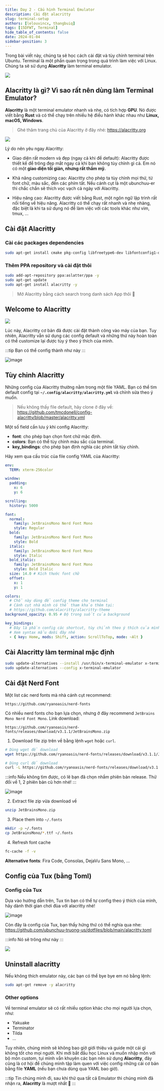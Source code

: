 ```yaml
---
title: Day 2 - Cấu hình Terminal Emulator
description: Cài đặt alacritty
slug: terminal-setup
authors: [lelouvincx, thangbuiq]
tags: [15DFWT, Terminal]
hide_table_of_contents: false
date: 2024-01-04
sidebar-position: 3
---
```


Trong bài viết này, chúng ta sẽ học cách cài đặt và tùy chỉnh terminal trên Ubuntu. Terminal là một phần quan trọng trong quá trình làm việc với Linux. Chúng ta sẽ sử dụng **Alacritty** làm terminal emulator.

![](static/day2-alacritty.png)


## Alacritty là gì? Vì sao rất nên dùng làm Terminal Emulator?

**Alacritty** là một terminal emulator nhanh và nhẹ, có tích hợp **GPU**. Nó được viết bằng **Rust** và có thể chạy trên nhiều hệ điều hành khác nhau như **Linux, macOS, Windows**.

> Ghé thăm trang chủ của Alacritty ở đây nhé: https://alacritty.org

![](static/day2-image.png)

Lý do nên yêu ngay Alacritty:
- Giao diện rất modern và đẹp (ngay cả khi để default): Alacritty được thiết kế để trông đẹp mắt ngay cả khi bạn không tùy chỉnh gì cả. Em nó có một **giao diện tối giản, nhưng rất thẩm mỹ.**

- Khả năng customizing cao: Alacritty cho phép ta tùy chỉnh mọi thứ, từ font chữ, màu sắc, đến các phím tắt. Nếu cánh cụt là một ubunchuu-er thì chắc chắn sẽ thích vọc vạch cả ngày với Alacritty.

- Hiệu năng cao: Alacritty được viết bằng Rust, một ngôn ngữ lập trình rất nổi tiếng về hiệu năng. Alacritty có thể chạy rất nhanh và nhẹ nhàng, đặc biệt là khi ta sử dụng nó để làm việc với các tools khác như vim, tmux, ...

## Cài đặt Alacritty

### Cài các packages dependencies

```bash
sudo apt-get install cmake pkg-config libfreetype6-dev libfontconfig1-dev libxcb-xfixes0-dev libxkbcommon-dev python3 git-core -y
```

### Thêm PPA repository và cài đặt thôi

``` bash
sudo add-apt-repository ppa:aslatter/ppa -y
sudo apt-get update
sudo apt-get install alacritty -y
```

> Mở Alacritty bằng cách search trong danh sách App thôi 🎉

## Welcome to Alacritty

![](static/day2-welcome.png)

Lúc này, Alacritty cơ bản đã được cài đặt thành công vào máy của bạn. Tuy nhiên, Alacritty vẫn sử dụng các config default và những thứ này hoàn toàn có thể customize lại được tùy ý theo ý thích của mình.

:::tip
Bạn có thể config thành như này
:::

![image](./static/day2-sample-alacritty.png)

## Tùy chỉnh Alacritty

Những config của Alacritty thường nằm trong một file YAML. Bạn có thể tìm default config tại **`~/.config/alacritty/alacritty.yml`** và chỉnh sửa theo ý muốn.

> Nếu không thấy file default, hãy clone ở đây về:
> https://github.com/tmcdonell/config-alacritty/blob/master/alacritty.yml

Một số field cần lưu ý khi config Alacritty:
* **font**: cho phép bạn chọn font chữ mặc định.
* **colors**: Bạn có thể tùy chỉnh màu sắc của terminal.
* **key_bindings**: cho phép bạn định nghĩa các phím tắt tùy chỉnh.

Hãy xem qua cấu trúc của file config YAML của Alacritty:

```yaml
env:
  TERM: xterm-256color

window:
  padding:
    x: 6
    y: 6

scrolling:
  history: 5000

font:
  normal:
    family: JetBrainsMono Nerd Font Mono
    style: Regular
  bold:
    family: JetBrainsMono Nerd Font Mono
    style: Bold
  italic:
    family: JetBrainsMono Nerd Font Mono
    style: Italic
  bold_italic:
    family: JetBrainsMono Nerd Font Mono
    style: Bold Italic
  size: 14.0 # Kích thước font chữ
  offset:
    x: 1
    y: 1

colors:
  # Chỗ này dùng để config theme cho terminal
  # Cánh cụt nhà mình có thể tham khảo thêm tại:
  # https://github.com/alacritty/alacritty-theme
background_opacity: 0.95 # Độ trong suốt của background

key_bindings:
  # Đây là phần config các shortcut, tùy chỉnh theo ý thích của mình thôi nhé
  # Xem syntax mẫu dưới đây nhé
  - { key: Home, mods: Shift, action: ScrollToTop, mode: ~Alt }
```

## Cài Alacritty làm terminal mặc định

```bash
sudo update-alternatives --install /usr/bin/x-terminal-emulator x-terminal-emulator $(which alacritty) 10
sudo update-alternatives --config x-terminal-emulator
```

## Cài đặt Nerd Font

Một list các nerd fonts mà nhà cánh cụt recommend:
```text
https://github.com/ryanoasis/nerd-fonts
```

Có nhiều nerd fonts cho bạn lựa chọn, nhưng ở đây recommend `JetBrains Mono Nerd Font Mono`.
Link download:
```text 
https://github.com/ryanoasis/nerd-fonts/releases/download/v3.1.1/JetBrainsMono.zip
```

1. Download file zip trên về bằng lệnh `wget` hoặc `curl`.
```bash
# Dùng wget để download
wget https://github.com/ryanoasis/nerd-fonts/releases/download/v3.1.1/JetBrainsMono.zip

# Dùng curl để download
curl -L https://github.com/ryanoasis/nerd-fonts/releases/download/v3.1.1/JetBrainsMono.zip -O  JetBrainsMono.zip
```

:::info
Nếu không tìm được, có lẽ bạn đã chọn nhầm phiên bản release. Thử đổi về 1, 2 phiên bản cũ hơn nhé!
:::

![image](./static/day2-font-jetbrains.png)

2. Extract file zip vừa download về
```bash
unzip JetBrainsMono.zip
```
3. Place them into `~/.fonts`
```bash
mkdir -p ~/.fonts
cp JetBrainsMono/*.ttf ~/.fonts
```
4. Refresh font cache
```bash
fc-cache -f -v
```

**Alternative fonts**: Fira Code, Consolas, DejaVu Sans Mono, ...

## Config của Tux (bằng Toml)

### Config của Tux

Dựa vào hướng dẫn trên, Tux tin bạn có thể tự config theo ý thích của mình, hãy dành thời gian chơi đùa với alacritty nhé!

![image](./static/day2-config_meme.png)

Còn đây là config của Tux, bạn thấy hứng thứ có thể nghía qua nhe: https://github.com/ubunchuu-truong-us/dotfiles/blob/main/alacritty.toml

:::info
Nó sẽ trông như này
:::

![](./static/day2-preview_terminal.png)

## Uninstall alacritty

Nếu không thích emulator này, các bạn có thể bye bye em nó bằng lệnh:

```bash
sudo apt-get remove -y alacritty
```

### Other options

Về terminal emulator sẽ có rất nhiều option khác cho mọi người lựa chọn, như:
- Yakuake
- Terminator
- Tilda
- ...

Tuy nhiên, chúng mình sẽ không bao giờ giới thiệu và guide một cái gì không tốt cho mọi người. Khi mới bắt đầu học Linux và muốn nhập môn với bộ môn custom, tụi mình vẫn khuyên các bạn nên sử dụng **Alacritty**, đây cũng là cơ hội để chúng mình tập làm quen với việc config những cái cơ bản bằng file **YAML** (nếu bạn chưa dùng qua YAML bao giờ).

:::tip
Tin chúng mình đi, sau khi thử qua tất cả Emulator thì chúng mình đã nhận ra, **Alacritty** là mượt nhất 🌻
:::